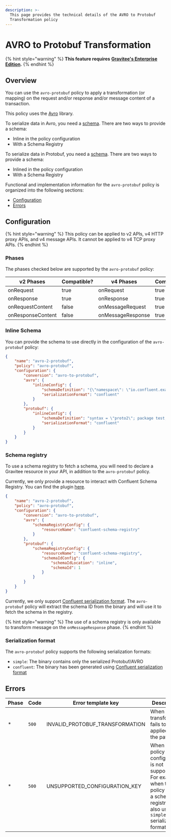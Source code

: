 ```yaml
---
description: >-
  This page provides the technical details of the AVRO to Protobuf
  Transformation policy
---
```


# AVRO to Protobuf Transformation

{% hint style="warning" %}
**This feature requires** [**Gravitee's Enterprise Edition**](../../overview/ee-vs-oss/)**.**
{% endhint %}

## Overview

You can use the `avro-protobuf` policy to apply a transformation (or mapping) on the request and/or response and/or message content of a transaction.

This policy uses the [Avro](https://avro.apache.org/docs/1.11.1/) library.

To serialize data in Avro, you need a [schema](https://avro.apache.org/docs/1.11.1/#schemas). There are two ways to provide a schema:

* Inline in the policy configuration
* With a Schema Registry

To serialize data in Protobuf, you need a [schema](https://avro-protobuf.dev/overview/). There are two ways to provide a schema:

* Inlined in the policy configuration
* With a Schema Registry

Functional and implementation information for the `avro-protobuf` policy is organized into the following sections:

* [Configuration](avro-to-protobuf-transformation.md#configuration)
* [Errors](avro-to-protobuf-transformation.md#errors)

## Configuration

{% hint style="warning" %}
This policy can be applied to v2 APIs, v4 HTTP proxy APIs, and v4 message APIs. It cannot be applied to v4 TCP proxy APIs.
{% endhint %}

### Phases

The phases checked below are supported by the `avro-protobuf` policy:

<table data-full-width="false"><thead><tr><th width="209">v2 Phases</th><th width="137" data-type="checkbox">Compatible?</th><th width="200.41136671177264">v4 Phases</th><th data-type="checkbox">Compatible?</th></tr></thead><tbody><tr><td>onRequest</td><td>true</td><td>onRequest</td><td>true</td></tr><tr><td>onResponse</td><td>true</td><td>onResponse</td><td>true</td></tr><tr><td>onRequestContent</td><td>false</td><td>onMessageRequest</td><td>true</td></tr><tr><td>onResponseContent</td><td>false</td><td>onMessageResponse</td><td>true</td></tr></tbody></table>

### Inline Schema <a href="#user-content-inline-schema" id="user-content-inline-schema"></a>

You can provide the schema to use directly in the configuration of the `avro-protobuf` policy:

```json
{
    "name": "avro-2-protobuf",
    "policy": "avro-protobuf",
    "configuration": {
        "conversion": "avro-to-protobuf",
        "avro": {
            "inlineConfig": {
                "schemaDefinition": "{\"namespace\": \"io.confluent.examples.clients.basicavro\", \"type\": \"record\", \"name\": \"Payment\", \"fields\": [{\"name\": \"id\", \"type\": \"string\"}, {\"name\": \"amount\", \"type\": \"double\"}]}\n",
                "serializationFormat": "confluent"
            }
        },
        "protobuf": {
            "inlineConfig": {
                "schemaDefinition": "syntax = \"proto2\"; package test; message Payment {required string id = 1; required double amount = 2; }",
                "serializationFormat": "confluent"
            }
        }
    }
}
```

### Schema registry <a href="#user-content-schema-registry" id="user-content-schema-registry"></a>

To use a schema registry to fetch a schema, you will need to declare a Gravitee resource in your API, in addition to the `avro-protobuf` policy.

Currently, we only provide a resource to interact with Confluent Schema Registry. You can find the plugin [here](https://download.gravitee.io/#graviteeio-ee/apim/plugins/resources/gravitee-resource-schema-registry-confluent/).

```json
{
    "name": "avro-2-protobuf",
    "policy": "avro-protobuf",
    "configuration": {
        "conversion": "avro-to-protobuf",
        "avro": {
            "schemaRegistryConfig": {
                "resourceName": "confluent-schema-registry"
            }
        },
        "protobuf": {
            "schemaRegistryConfig": {
                "resourceName": "confluent-schema-registry",
                "schemaIdConfig": {
                    "schemaIdLocation": "inline",
                    "schemaId": 1
                }
            }
        }
    }
}
```

Currently, we only support [Confluent serialization format](https://docs.confluent.io/platform/current/schema-registry/serdes-develop/index.html#wire-format). The `avro-protobuf` policy will extract the schema ID from the binary and will use it to fetch the schema in the registry.

{% hint style="warning" %}
The use of a schema registry is only available to transform message on the `onMessageResponse` phase.
{% endhint %}

### Serialization format <a href="#user-content-serialization-format" id="user-content-serialization-format"></a>

The `avro-protobuf` policy supports the following serialization formats:

* `simple`: The binary contains only the serialized Protobuf/AVRO
* `confluent`: The binary has been generated using [Confluent serialization format](https://docs.confluent.io/platform/current/schema-registry/serdes-develop/index.html#wire-format)

## Errors

<table><thead><tr><th width="95">Phase</th><th width="80">Code</th><th width="168">Error template key</th><th>Description</th></tr></thead><tbody><tr><td>*</td><td><code>500</code></td><td>INVALID_PROTOBUF_TRANSFORMATION</td><td>When the transform fails to be applied to the payload.</td></tr><tr><td>*</td><td><code>500</code></td><td>UNSUPPORTED_CONFIGURATION_KEY</td><td>When the policy configuration is not supported. For example, when the policy needs a schema registry but also uses the <code>simple</code> serialization format.</td></tr></tbody></table>
